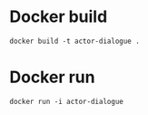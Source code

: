 # Docker build

    docker build -t actor-dialogue .

# Docker run

    docker run -i actor-dialogue
